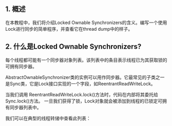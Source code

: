 ## 1. 概述

在本教程中，我们将介绍Locked Ownable Synchronizers的含义。编写一个使用Lock进行同步的简单程序，并查看它在thread dump中的样子。

## 2. 什么是Locked Ownable Synchronizers?

每个线程都可能有一个同步器对象列表。该列表中的条目表示线程已为其获取锁的可拥有同步器。

AbstractOwnableSynchronizer类的实例可以用作同步器。它最常见的子类之一是Sync类，它是Lock接口实现的一个字段，如ReentrantReadWriteLock。

当我们调用 ReentrantReadWriteLock.lock()方法时，代码在内部将其委托给Sync.lock()方法。
一旦我们获得了锁，Lock对象就会被添加到线程的已锁定可拥有同步器列表中。

我们可以在典型的线程转储中查看此列表：


